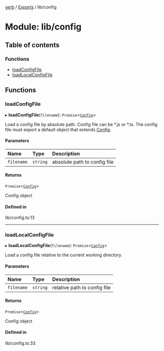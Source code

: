 [yerb](../README.md) / [Exports](../modules.md) / lib/config

# Module: lib/config

## Table of contents

### Functions

- [loadConfigFile](lib_config.md#loadconfigfile)
- [loadLocalConfigFile](lib_config.md#loadlocalconfigfile)

## Functions

### loadConfigFile

▸ **loadConfigFile**(`filename`): `Promise`<[`Config`](../classes/lib_model_config.Config.md)\>

Load a config file by absolute path. Config file can be *.js or *.ts.
The config file must export a default object that extends [Config](../classes/lib_model_config.Config.md).

#### Parameters

| Name | Type | Description |
| :------ | :------ | :------ |
| `filename` | `string` | absolute path to config file |

#### Returns

`Promise`<[`Config`](../classes/lib_model_config.Config.md)\>

Config object

#### Defined in

lib/config.ts:13

___

### loadLocalConfigFile

▸ **loadLocalConfigFile**(`filename`): `Promise`<[`Config`](../classes/lib_model_config.Config.md)\>

Load a config file relative to the current working directory.

#### Parameters

| Name | Type | Description |
| :------ | :------ | :------ |
| `filename` | `string` | relative path to config file |

#### Returns

`Promise`<[`Config`](../classes/lib_model_config.Config.md)\>

Config object

#### Defined in

lib/config.ts:33
